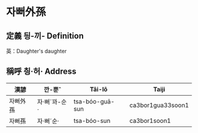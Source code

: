 # 자뻐外孫
## 定義 딍-끼- Definition




英：Daughter's daughter

## 稱呼 칑·허· Address

漢諺 | 깐-뿐ˆ | Tâi-lô | Taiji
--- | --- | --- | --- 
자뻐外孫 | 자·뻐ˊ꽈-순· | tsa-bóo-guā-sun | ca3bor1gua33soon1 
자뻐孫 | 자·뻐ˊ순· | tsa-bóo-sun | ca3bor1soon1 
